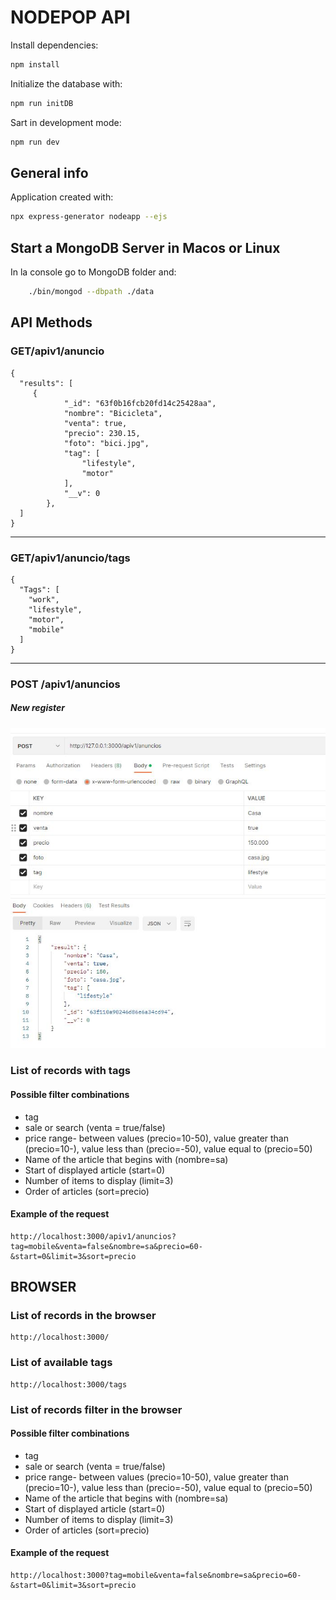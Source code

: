 # NODEPOP API
Install dependencies:
```sh
npm install
```

Initialize the database with:

```sh
npm run initDB
```


Sart in development mode:
```sh
npm run dev
```
## General info

Application created with:

```sh
npx express-generator nodeapp --ejs
```

## Start a MongoDB Server in Macos or Linux

In la console go to MongoDB folder and:

```sh
    ./bin/mongod --dbpath ./data
```

## API Methods

### GET/apiv1/anuncio
```
{
  "results": [
     {
            "_id": "63f0b16fcb20fd14c25428aa",
            "nombre": "Bicicleta",
            "venta": true,
            "precio": 230.15,
            "foto": "bici.jpg",
            "tag": [
                "lifestyle",
                "motor"
            ],
            "__v": 0
        },
  ]  
} 
``` 
***
### GET/apiv1/anuncio/tags
```
{
  "Tags": [
    "work",
    "lifestyle",
    "motor",
    "mobile"
  ]
}
```
***
### POST /apiv1/anuncios
##### New register

![New register](/public/images/document/NewAnuncio.JPG)

### List of records with tags
#### Possible filter combinations
* tag
* sale or search (venta = true/false)
* price range- between values (precio=10-50),
value greater than (precio=10-), 
value less than (precio=-50), value equal to (precio=50)
* Name of the article that begins with (nombre=sa)
* Start of displayed article (start=0)
* Number of items to display (limit=3)
* Order of articles (sort=precio)

#### Example of the request
```
http://localhost:3000/apiv1/anuncios?tag=mobile&venta=false&nombre=sa&precio=60-&start=0&limit=3&sort=precio
```


## BROWSER

### List of records in the browser
```
http://localhost:3000/
```
### List of available tags
```
http://localhost:3000/tags
```
### List of records filter in the browser

#### Possible filter combinations
* tag
* sale or search (venta = true/false)
* price range- between values (precio=10-50),
value greater than (precio=10-), 
value less than (precio=-50), value equal to (precio=50)
* Name of the article that begins with (nombre=sa)
* Start of displayed article (start=0)
* Number of items to display (limit=3)
* Order of articles (sort=precio)

#### Example of the request
```
http://localhost:3000?tag=mobile&venta=false&nombre=sa&precio=60-&start=0&limit=3&sort=precio
